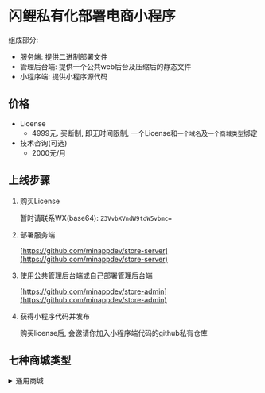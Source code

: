 # 闪鲤私有化部署电商小程序

组成部分:

* 服务端: 提供二进制部署文件
* 管理后台端: 提供一个公共web后台及压缩后的静态文件
* 小程序端: 提供小程序源代码

## 价格

* License
    * 4999元. 买断制, 即无时间限制, 一个License和`一个域名`及`一个商城类型`绑定
* 技术咨询(可选)
    * 2000元/月

## 上线步骤

1. 购买License

    暂时请联系WX(base64): `Z3VvbXVndW9tdW5vbmc=`

2. 部署服务端

    [https://github.com/minappdev/store-server](https://github.com/minappdev/store-server)

3. 使用公共管理后台端或自己部署管理后台端

    [https://github.com/minappdev/store-admin](https://github.com/minappdev/store-admin)

4. 获得小程序代码并发布

    购买license后, 会邀请你加入小程序端代码的github私有仓库

## 七种商城类型

<details>
  <summary>通用商城</summary>
  <img src="0.png"/>
</details>
